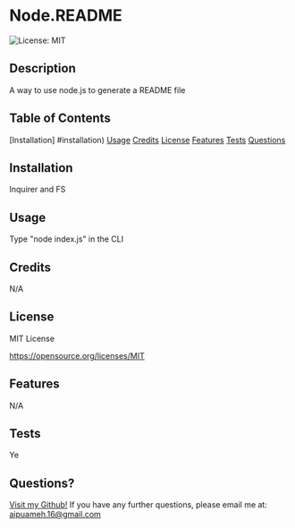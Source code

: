 # Node.README
![License: MIT](https://img.shields.io/badge/License-MIT-yellow.svg)

  ## Description 
A way to use node.js to generate a README file

  ## Table of Contents
[Installation] #installation)
[Usage](#usage)
[Credits](#credits)
[License](#license)
[Features](#features)
[Tests](#tests)
[Questions](#questions)
                
  ## Installation 
Inquirer and FS
                
  ## Usage 
Type "node index.js" in the CLI
                
  ## Credits 
N/A
               
  ## License 
MIT License

  https://opensource.org/licenses/MIT

  ## Features 
N/A
    
  ## Tests
Ye

  ## Questions? 
[Visit my Github!](https://github.com/AipuAmeh)
If you have any further questions, please email me at: aipuameh.16@gmail.com
